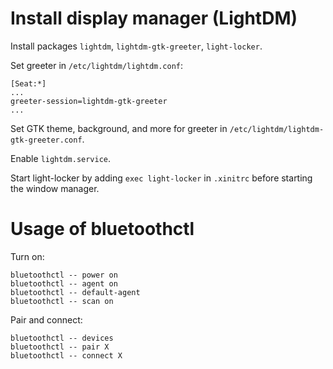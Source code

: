 # Install display manager (LightDM)

Install packages `lightdm`, `lightdm-gtk-greeter`, `light-locker`.

Set greeter in `/etc/lightdm/lightdm.conf`:

```
[Seat:*]
...
greeter-session=lightdm-gtk-greeter
...
```

Set GTK theme, background, and more for greeter in `/etc/lightdm/lightdm-gtk-greeter.conf`.

Enable `lightdm.service`.

Start light-locker by adding `exec light-locker` in `.xinitrc` before starting the window manager.

# Usage of bluetoothctl
Turn on:
```
bluetoothctl -- power on
bluetoothctl -- agent on
bluetoothctl -- default-agent
bluetoothctl -- scan on
```
Pair and connect:
```
bluetoothctl -- devices
bluetoothctl -- pair X
bluetoothctl -- connect X
```


